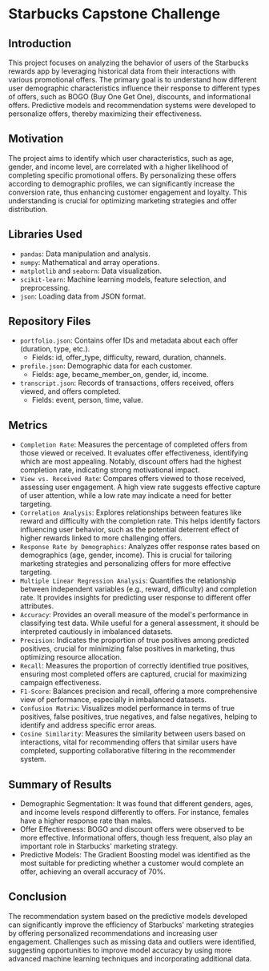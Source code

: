 # Starbucks Capstone Challenge

## Introduction
This project focuses on analyzing the behavior of users of the Starbucks rewards app by leveraging historical data from their interactions with various promotional offers. The primary goal is to understand how different user demographic characteristics influence their response to different types of offers, such as BOGO (Buy One Get One), discounts, and informational offers. Predictive models and recommendation systems were developed to personalize offers, thereby maximizing their effectiveness.

## Motivation
The project aims to identify which user characteristics, such as age, gender, and income level, are correlated with a higher likelihood of completing specific promotional offers. By personalizing these offers according to demographic profiles, we can significantly increase the conversion rate, thus enhancing customer engagement and loyalty. This understanding is crucial for optimizing marketing strategies and offer distribution.

## Libraries Used
- `pandas`: Data manipulation and analysis.
- `numpy`: Mathematical and array operations.
- `matplotlib` and `seaborn`: Data visualization.
- `scikit-learn`: Machine learning models, feature selection, and preprocessing.
- `json`: Loading data from JSON format.

## Repository Files
- `portfolio.json`: Contains offer IDs and metadata about each offer (duration, type, etc.).
    - Fields: id, offer_type, difficulty, reward, duration, channels.
- `profile.json`: Demographic data for each customer.
    - Fields: age, became_member_on, gender, id, income.
- `transcript.json`: Records of transactions, offers received, offers viewed, and offers completed.
    - Fields: event, person, time, value.

## Metrics
- `Completion Rate`: Measures the percentage of completed offers from those viewed or received. It evaluates offer effectiveness, identifying which are most appealing. Notably, discount offers had the highest completion rate, indicating strong motivational impact.
- `View vs. Received Rate`: Compares offers viewed to those received, assessing user engagement. A high view rate suggests effective capture of user attention, while a low rate may indicate a need for better targeting.
- `Correlation Analysis`: Explores relationships between features like reward and difficulty with the completion rate. This helps identify factors influencing user behavior, such as the potential deterrent effect of higher rewards linked to more challenging offers.
- `Response Rate by Demographics`: Analyzes offer response rates based on demographics (age, gender, income). This is crucial for tailoring marketing strategies and personalizing offers for more effective targeting.
- `Multiple Linear Regression Analysis`: Quantifies the relationship between independent variables (e.g., reward, difficulty) and completion rate. It provides insights for predicting user response to different offer attributes.
- `Accuracy`: Provides an overall measure of the model's performance in classifying test data. While useful for a general assessment, it should be interpreted cautiously in imbalanced datasets.
- `Precision`: Indicates the proportion of true positives among predicted positives, crucial for minimizing false positives in marketing, thus optimizing resource allocation.
- `Recall`: Measures the proportion of correctly identified true positives, ensuring most completed offers are captured, crucial for maximizing campaign effectiveness.
- `F1-Score`: Balances precision and recall, offering a more comprehensive view of performance, especially in imbalanced datasets.
- `Confusion Matrix`: Visualizes model performance in terms of true positives, false positives, true negatives, and false negatives, helping to identify and address specific error areas.
- `Cosine Similarity`: Measures the similarity between users based on interactions, vital for recommending offers that similar users have completed, supporting collaborative filtering in the recommender system.

## Summary of Results
- Demographic Segmentation: It was found that different genders, ages, and income levels respond differently to offers. For instance, females have a higher response rate than males​.
- Offer Effectiveness: BOGO and discount offers were observed to be more effective. Informational offers, though less frequent, also play an important role in Starbucks' marketing strategy​.
- Predictive Models: The Gradient Boosting model was identified as the most suitable for predicting whether a customer would complete an offer, achieving an overall accuracy of 70%​.

## Conclusion
The recommendation system based on the predictive models developed can significantly improve the efficiency of Starbucks' marketing strategies by offering personalized recommendations and increasing user engagement. Challenges such as missing data and outliers were identified, suggesting opportunities to improve model accuracy by using more advanced machine learning techniques and incorporating additional data​.